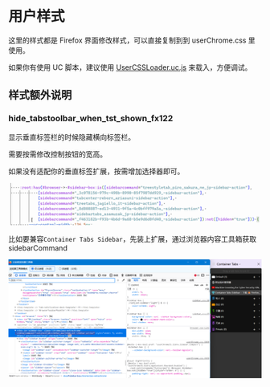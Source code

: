 # 用户样式

这里的样式都是 Firefox 界面修改样式，可以直接复制到到 userChrome.css 里使用。

如果你有使用 UC 脚本，建议使用 [UserCSSLoader.uc.js]() 来载入，方便调试。

## 样式额外说明

### hide_tabstoolbar_when_tst_shown_fx122

显示垂直标签栏的时候隐藏横向标签栏。

需要按需修改控制按钮的宽高。

如果没有适配你的垂直标签扩展，按需增加选择器即可。

![修改sidebarCommand选择器](images/修改sidebarCommand选择器.png)

比如要兼容`Container Tabs Sidebar`，先装上扩展，通过浏览器内容工具箱获取 sidebarCommand

![找到sidebarCommand](images/找到sidebarCommand.png)